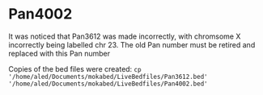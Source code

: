 # Pan4002
It was noticed that Pan3612 was made incorrectly, with chromsome X incorrectly being labelled chr 23.
The old Pan number must be retired and replaced with this Pan number

Copies of the bed files were created:
`cp '/home/aled/Documents/mokabed/LiveBedfiles/Pan3612.bed' '/home/aled/Documents/mokabed/LiveBedfiles/Pan4002.bed' `
